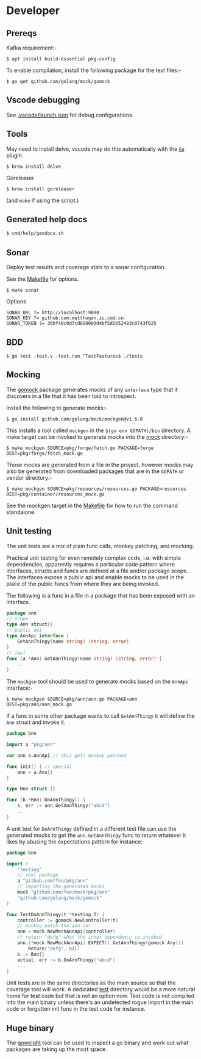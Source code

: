 # Developer

## Prereqs

Kafka requirement:-

```shell
$ apt install build-essential pkg-config
```

To enable compilation, install the following package for the test files:-

```shell
$ go get github.com/golang/mock/gomock
```

## Vscode debugging

See [.vscode/launch.json](.vscode/launch.json) for debug configurations.

## Tools

May need to install delve, vscode may
do this automatically with the [`Go`](https://marketplace.visualstudio.com/items?itemName=golang.go) plugin.

```shell
$ brew install delve
```

Goreleaser

```shell
$ brew install goreleaser
```

(and `make` if using the script.)

## Generated help docs

```bash
$ cmd/help/gendocs.sh
```

## Sonar

Deploy test results and coverage stats to a sonar configuration.

See the [Makefile](Makefile) for options.

```shell
$ make sonar
```

Options

```make
SONAR_URL ?= http://localhost:9000
SONAR_KEY ?= github.com.matthogan.zc.cmd.cn
SONAR_TOKEN ?= 36bf40c0d7cd898009d4bf5d2b52483c0743f025
```

## BDD

```shell
$ go test -test.v -test.run ^TestFeatures$ ./tests
```

## Mocking

The [gomock](https://github.com/golang/mock) package generates mocks of any `interface` type that it
discovers in a file that it has been told to introspect.

Install the following to generate mocks:-

```shell
$ go install github.com/golang/mock/mockgen@v1.6.0
```

This installs a tool called `mockgen` in the `$(go env GOPATH)/bin` directory. A
make target can be invoked to generate mocks into the [mock](mock/) directory:-

```shell
$ make mockgen SOURCE=pkg/forge/fetch.go PACKAGE=forge DEST=pkg/forge/fetch_mock.go
```

Those mocks are generated from a file in the project, however mocks may
also be generated from downloaded packages that are in the `GOPATH` or vendor directory:-

```shell
$ make mockgen SOURCE=pkg/resources/resources.go PACKAGE=resources DEST=pkg/container/resources_mock.go
```

See the mockgen target in the [Makefile](Makefile) for how to run the command standalone.

## Unit testing

The unit tests are a mix of plain func calls, monkey patching, and mocking.

Practical unit testing for even remotely complex code, i.e. with simple dependencies, apparently 
requires a particular code pattern where interfaces, structs and funcs are
defined at a file and/or package scope. The interfaces expose a public api and enable mocks to be
used in the place of the public funcs from where they are being invoked.

The following is a func in a file in a package that has been exposed with an interface.

```go
package ann
// scope
type Ann struct{}
// public api
type AnnApi interface {
	GetAnnThingy(name string) (string, error)
}
// impl
func (a *Ann) GetAnnThingy(name string) (string, error) {
    ...
}
```

The `mockgen` tool should be used to generate mocks based on the `AnnApi` interface:-

```shell
$ make mockgen SOURCE=pkg/ann/ann.go PACKAGE=ann DEST=pkg/ann/ann_mock.go
```

If a func in some other package wants to call `GetAnnThingy` it will define the `Ann` struct and invoke it.

```go
package bnn

import a "pkg/ann"

var ann a.AnnApi // this gets monkey patched

func init() { // special
    ann = a.Ann{}
}

type Bnn struct {}

func (b *Bnn) DoAnnThingy() {
    s, err := ann.GetAnnThingy("abcd")
    ...
}
```

A unit test for `DoAnnThingy` defined in a different test file can use the generated mocks to get
the `ann.GetAnnThingy` func to return whatever it likes by abusing the expectations pattern for instance:-

```go
package bnn

import (
    "testing"
    // real package
    a "github.com/foo/pkg/ann"
    // importing the generated mocks
    mock "github.com/foo/mock/pkg/ann"
    "github.com/golang/mock/gomock"
)

func TestDoAnnThingy(t *testing.T) {
    controller := gomock.NewController(t)
    // monkey patch the ann var
    ann = mock.NewMockAnnApi(controller)
    // return "defg" when the inner dependency is invoked
    ann.(*mock.NewMockAnnApi).EXPECT().GetAnnThingy(gomock.Any()).
        Return("defg", nil)
    b := Bnn{}
    actual, err := b.DoAnnThingy("abcd")
    ...
}
```

Unit tests are in the same directories as the main source so that the coverage tool will work. A
dedicated [test](test) directory would be a more natural home for test code but that is not
an option now. Test code is not compiled into the main binary unless there's an undetected rogue 
import in the main code or forgotten init func in the test code for instance.

## Huge binary

The [goweight](https://github.com/jondot/goweight)
tool can be used to inspect a go binary and work out what
packages are taking up the most space.
